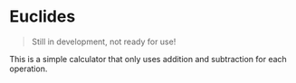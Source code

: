 # Euclides

> Still in development, not ready for use!

This is a simple calculator that only uses addition and subtraction for each operation.